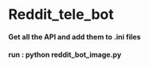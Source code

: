 # Reddit_tele_bot
#### Get all the API and add them to .ini files
#### run : python reddit_bot_image.py
